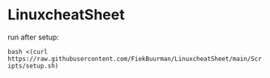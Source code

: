 # LinuxcheatSheet

run after setup:

```bash <(curl https://raw.githubusercontent.com/FiekBuurman/LinuxcheatSheet/main/Scripts/setup.sh)```
